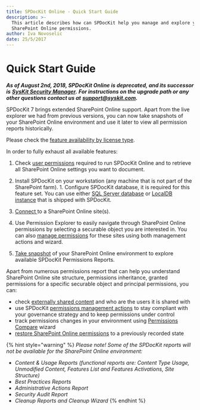 ```yaml
---
title: SPDocKit Online - Quick Start Guide
description: >-
  This article describes how can SPDocKit help you manage and explore your
  SharePoint Online permissions.
author: Iva Novoselic
date: 25/5/2017
---
```


# Quick Start Guide

_**As of August 2nd, 2018, SPDocKit Online is deprecated, and its successor is**_ [_**SysKit Security Manager**_](https://www.syskit.com/products/security-manager/)_**.**_ _**For instructions on the upgrade path or any other questions contact us at**_ [_**support@syskit.com**_](mailto:support@syskit.com)_**.**_

SPDocKit 7 brings extended SharePoint Online support. Apart from the live explorer we had from previous versions, you can now take snapshots of your SharePoint Online environment and use it later to view all permission reports historically.

Please check the [feature availability by license type](https://www.spdockit.com/orders/#online).

In order to fully exhaust all available features: 

1. Check [user permissions](../requirements/sharepoint-online-user-permissions-requirements.md) required to run SPDocKit Online and to retrieve all SharePoint Online settings you want to document.

2. Install SPDocKit on your workstation \(any machine that is not part of the SharePoint farm\). 1. Configure SPDocKit database, it is required for this feature set. You can use either [SQL Server database](../configuration/configure-spdockit-database.md) or [LocalDB instance](../configuration/configure-localdb.md) that is shipped with SPDocKit.

3. [Connect ](connect-to-spo.md)to a SharePoint Online site\(s\). 

4. Use Permission Explorer to easily navigate through SharePoint Online permissions by selecting a securable object you are interested in. You can also [manage permissions](../permission-management/manage-permissions-ribbon-actions.md) for these sites using both management actions and wizard. 

5. [Take snapshot](spo-snapshots.md) of your SharePoint Online environment to explore available SPDocKit Permissions Reports.

Apart from numerous permissions report that can help you understand SharePoint Online site structure, permissions inheritance, granted permissions for a specific securable object and principal permissions, you can:

* check [externally shared content](../get-to-know-spdockit/permissions-reports-screen.md) and who are the users it is shared with
* use SPDocKit [permissions management actions](../permission-management/manage-permissions-ribbon-actions.md) to stay compliant with your governance strategy and to keep permissions under control
* track permissions changes in your environment using [Permissions Compare](../how-to/compare-wizard/compare-sharepoint-permissions.md) wizard
* [restore SharePoint Online permissions](../permission-management/restore-permissions.md) to a previously recorded state 

{% hint style="warning" %}
_Please note! Some of the SPDocKit reports will not be available for the SharePoint Online environment:_

* _Content & Usage Reports \(functional reports are: Content Type Usage, Unmodified Content, Features List and Features Activations, Site Structure\)_
* _Best Practices Reports_
* _Administrative Actions Report_
* _Security Audit Report_
* _Cleanup Reports and Cleanup Wizard_
{% endhint %}


